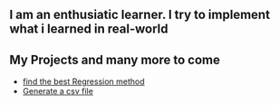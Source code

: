 ## I am an enthusiatic learner. I try to implement what i learned in real-world

## My Projects and many more to come

* [find the best Regression method ](https://github.com/krishnayele/Machine-learning-projects/tree/master/Week_1)
* [Generate a csv file](https://github.com/krishnayele/Machine-learning-projects/tree/master/week_2)
